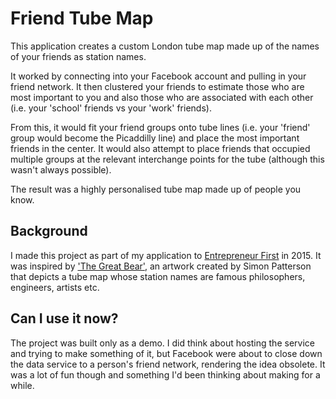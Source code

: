 # Friend Tube Map

This application creates a custom London tube map made up of the names of your friends as station names. 

It worked by connecting into your Facebook account and pulling in your friend network. It then clustered your friends to estimate those who are most important to you and also those who are associated with each other (i.e. your 'school' friends vs your 'work' friends). 

From this, it would fit your friend groups onto tube lines (i.e. your 'friend' group would become the Picaddilly line) and place the most important friends in the center. It would also attempt to place friends that occupied multiple groups at the relevant interchange points for the tube (although this wasn't always possible). 

The result was a highly personalised tube map made up of people you know. 

## Background

I made this project as part of my application to [Entrepreneur First](https://www.joinef.com/) in 2015. It was inspired by ['The Great Bear'](https://www.tate.org.uk/art/artworks/patterson-the-great-bear-p77880), an artwork created by Simon Patterson that depicts a tube map whose station names are famous philosophers, engineers, artists etc. 

## Can I use it now?

The project was built only as a demo. I did think about hosting the service and trying to make something of it, but Facebook were about to close down the data service to a person's friend network, rendering the idea obsolete. It was a lot of fun though and something I'd been thinking about making for a while.
